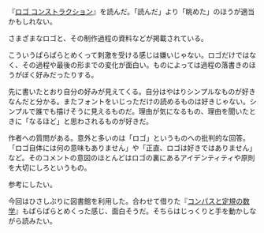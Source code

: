 『[ロゴ コンストラクション](https://www.amazon.co.jp/dp/4756243193)』を読んだ。「読んだ」より「眺めた」のほうが適当かもしれない。

さまざまなロゴと、その制作過程の資料などが掲載されている。

こういうぱらぱらとめくって刺激を受ける感じは嫌いじゃない。ロゴだけではなく、その過程や最後の形までの変化が面白い。ものによっては過程の落書きのほうがぼく好みだったりする。

先に書いたとおり自分の好みが見えてくる。自分はやはりシンプルなものが好きなんだと分かる。またフォントをいじっただけの読めるものは好きじゃない。シンプルで誰でも描けそうに見えるものだ。理由が気になるもの、理由を聞いたときに「なるほど」と思わされるものが好きだ。

作者への質問がある。意外と多いのは「ロゴ」というものへの批判的な回答。「ロゴ自体には何の意味もありません」や「正直、ロゴは好きではありません」など。そのコメントの意図のほとんどはロゴの裏にあるアイデンティティや原則を大切にしろというもの。

参考にしたい。

今回はひさしぶりに図書館を利用した。合わせて借りた『[コンパスと定規の数学](https://www.amazon.co.jp/dp/4422214861)』もぱらぱらとめくった感じ、面白そうだ。そちらはじっくりと手を動かしながら読みたい。
